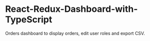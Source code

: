 # React-Redux-Dashboard-with-TypeScript
Orders dashboard to display orders, edit user roles and export CSV. 

